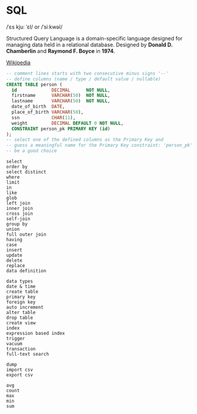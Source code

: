 # SQL

/ˈɛs kjuː ˈɛl/ or /ˈsiːkwəl/

Structured Query Language is a domain-specific language designed
for managing data held in a relational database. Designed by **Donald
D. Chamberlin** and **Raymond F. Boyce** in **1974**.

[Wikipedia](https://en.m.wikipedia.org/wiki/SQL)

```sql
-- comment lines starts with two consecutive minus signs '--'
-- define columns (name / type / default value / nullable)
CREATE TABLE person (
  id             DECIMAL      NOT NULL,
  firstname      VARCHAR(50)  NOT NULL,
  lastname       VARCHAR(50)  NOT NULL,
  date_of_birth  DATE,
  place_of_birth VARCHAR(50),
  ssn            CHAR(11),
  weight         DECIMAL DEFAULT 0 NOT NULL,
  CONSTRAINT person_pk PRIMARY KEY (id)
);
-- select one of the defined columns as the Primary Key and
-- guess a meaningful name for the Primary Key constraint: 'person_pk' may
-- be a good choice
```

```
select
order by
select distinct
where
limit
in
like
glob
left join
inner join
cross join
self-join
group by
union
full outer join
having
case
insert
update
delete
replace
data definition

data types
date & time
create table
primary key
foreign key
auto increment
alter table
drop table
create view
index
expression based index
trigger
vacuum
transaction
full-text search

dump
import csv
export csv

avg
count
max
min
sum
```
